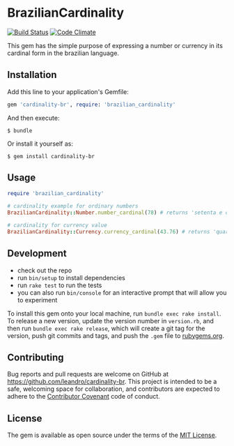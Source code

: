 # BrazilianCardinality

[![Build Status](https://travis-ci.org/leandro/cardinality-br.svg?branch=master)](https://travis-ci.org/leandro/cardinality-br)
[![Code Climate](https://codeclimate.com/github/leandro/cardinality-br.svg)](https://codeclimate.com/github/leandro/cardinality-br)

This gem has the simple purpose of expressing a number or currency in its cardinal form in the brazilian language.

## Installation

Add this line to your application's Gemfile:

```ruby
gem 'cardinality-br', require: 'brazilian_cardinality'
```

And then execute:

    $ bundle

Or install it yourself as:

    $ gem install cardinality-br

## Usage

```ruby
require 'brazilian_cardinality'

# cardinality example for ordinary numbers
BrazilianCardinality::Number.number_cardinal(78) # returns 'setenta e oito'

# cardinality for currency value
BrazilianCardinality::Currency.currency_cardinal(43.76) # returns 'quarenta e três reais e setenta e seis centavos'
```

## Development

- check out the repo
- run `bin/setup` to install dependencies
- run `rake test` to run the tests
- you can also run `bin/console` for an interactive prompt that will allow you to experiment

To install this gem onto your local machine, run `bundle exec rake install`. To release a new version, update the version number in `version.rb`, and then run `bundle exec rake release`, which will create a git tag for the version, push git commits and tags, and push the `.gem` file to [rubygems.org](https://rubygems.org).

## Contributing

Bug reports and pull requests are welcome on GitHub at https://github.com/leandro/cardinality-br. This project is intended to be a safe, welcoming space for collaboration, and contributors are expected to adhere to the [Contributor Covenant](http://contributor-covenant.org) code of conduct.

## License

The gem is available as open source under the terms of the [MIT License](http://opensource.org/licenses/MIT).
